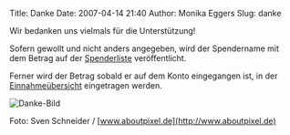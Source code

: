 Title: Danke
Date: 2007-04-14 21:40
Author: Monika Eggers
Slug: danke


Wir bedanken uns vielmals für die Unterstützung!


Sofern gewollt und nicht anders angegeben, wird der Spendername mit dem
Betrag auf der [Spenderliste](http://www.kubuntu-de.org/spenderliste)
veröffentlicht.


Ferner wird der Betrag sobald er auf dem Konto eingegangen ist, in der [Einnahmeübersicht](http://www.kubuntu-de.org/einnahmen-ausgaben)
eingetragen werden.



![Danke-Bild](http://www.kubuntu-de.org/files/danke.png)  


Foto: Sven Schneider / [www.aboutpixel.de](http://www.aboutpixel.de)

